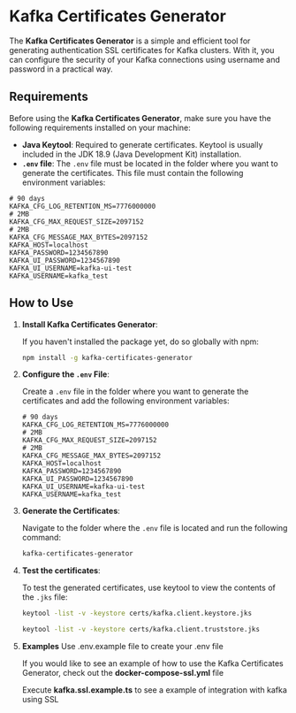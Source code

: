 # Kafka Certificates Generator

The **Kafka Certificates Generator** is a simple and efficient tool for generating authentication SSL certificates for Kafka clusters. With it, you can configure the security of your Kafka connections using username and password in a practical way.

## Requirements

   Before using the **Kafka Certificates Generator**, make sure you have the following requirements installed on your machine:

   - **Java Keytool**: Required to generate certificates. Keytool is usually included in the JDK 18.9 (Java Development Kit) installation.
   - **`.env` file**: The `.env` file must be located in the folder where you want to generate the certificates. This file must contain the following environment variables:

   ```env
   # 90 days
   KAFKA_CFG_LOG_RETENTION_MS=7776000000
   # 2MB
   KAFKA_CFG_MAX_REQUEST_SIZE=2097152
   # 2MB
   KAFKA_CFG_MESSAGE_MAX_BYTES=2097152
   KAFKA_HOST=localhost
   KAFKA_PASSWORD=1234567890
   KAFKA_UI_PASSWORD=1234567890
   KAFKA_UI_USERNAME=kafka-ui-test
   KAFKA_USERNAME=kafka_test
   ```

## How to Use

1. **Install Kafka Certificates Generator**:

   If you haven't installed the package yet, do so globally with npm:

   ```bash
   npm install -g kafka-certificates-generator
   ```

2. **Configure the `.env` File**:

   Create a `.env` file in the folder where you want to generate the certificates and add the following environment variables:

   ```env
   # 90 days
   KAFKA_CFG_LOG_RETENTION_MS=7776000000
   # 2MB
   KAFKA_CFG_MAX_REQUEST_SIZE=2097152
   # 2MB
   KAFKA_CFG_MESSAGE_MAX_BYTES=2097152
   KAFKA_HOST=localhost
   KAFKA_PASSWORD=1234567890
   KAFKA_UI_PASSWORD=1234567890
   KAFKA_UI_USERNAME=kafka-ui-test
   KAFKA_USERNAME=kafka_test
   ```
3. **Generate the Certificates**:

   Navigate to the folder where the `.env` file is located and run the following command:

   ```bash
   kafka-certificates-generator
   ```
4. **Test the certificates**:

   To test the generated certificates, use keytool to view the contents of the `.jks` file:

   ```bash
   keytool -list -v -keystore certs/kafka.client.keystore.jks
   ```

   ```bash
   keytool -list -v -keystore certs/kafka.client.truststore.jks
   ```

5. **Examples**
   Use .env.example file to create your .env file

   If you would like to see an example of how to use the Kafka Certificates Generator, check out the **docker-compose-ssl.yml** file

   Execute **kafka.ssl.example.ts** to see a example of integration with kafka using SSL